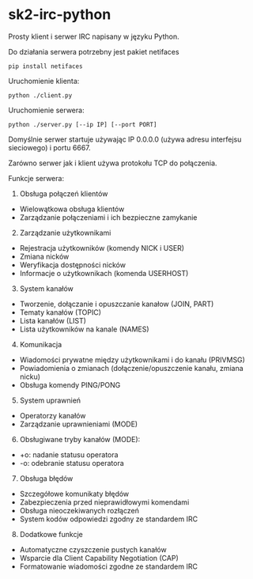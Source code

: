# sk2-irc-python
Prosty klient i serwer IRC napisany w języku Python.

Do działania serwera potrzebny jest pakiet netifaces
```
pip install netifaces
```
Uruchomienie klienta:
```
python ./client.py
```

Uruchomienie serwera:
```
python ./server.py [--ip IP] [--port PORT]
```
Domyślnie serwer startuje używając IP 0.0.0.0 (używa adresu interfejsu sieciowego) i portu 6667.

Zarówno serwer jak i klient używa protokołu TCP do połączenia.

Funkcje serwera:
1. Obsługa połączeń klientów
- Wielowątkowa obsługa klientów
- Zarządzanie połączeniami i ich bezpieczne zamykanie

2. Zarządzanie użytkownikami
- Rejestracja użytkowników (komendy NICK i USER)
- Zmiana nicków
- Weryfikacja dostępności nicków
- Informacje o użytkownikach (komenda USERHOST)

3. System kanałów
- Tworzenie, dołączanie i opuszczanie kanałow (JOIN, PART)
- Tematy kanałów (TOPIC)
- Lista kanałów (LIST)
- Lista użytkowników na kanale (NAMES)

4. Komunikacja
- Wiadomości prywatne między użytkownikami i do kanału (PRIVMSG)
- Powiadomienia o zmianach (dołączenie/opuszczenie kanału, zmiana nicku)
- Obsługa komendy PING/PONG

5. System uprawnień
- Operatorzy kanałów
- Zarządzanie uprawnieniami (MODE)

6. Obsługiwane tryby kanałów (MODE):
- +o: nadanie statusu operatora
- -o: odebranie statusu operatora

7. Obsługa błędów
- Szczegółowe komunikaty błędów
- Zabezpieczenia przed nieprawidłowymi komendami
- Obsługa nieoczekiwanych rozłączeń
- System kodów odpowiedzi zgodny ze standardem IRC

8. Dodatkowe funkcje
- Automatyczne czyszczenie pustych kanałów
- Wsparcie dla Client Capability Negotiation (CAP)
- Formatowanie wiadomości zgodne ze standardem IRC
